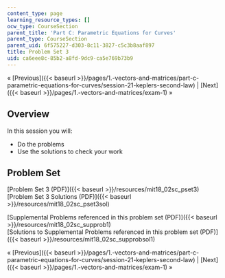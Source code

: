 ```yaml
---
content_type: page
learning_resource_types: []
ocw_type: CourseSection
parent_title: 'Part C: Parametric Equations for Curves'
parent_type: CourseSection
parent_uid: 6f575227-d303-8c11-3827-c5c3b8aaf897
title: Problem Set 3
uid: ca6eee8c-85b2-a8fd-9dc9-ca5e769b73b9
---
```


« [Previous]({{< baseurl >}}/pages/1.-vectors-and-matrices/part-c-parametric-equations-for-curves/session-21-keplers-second-law) | [Next]({{< baseurl >}}/pages/1.-vectors-and-matrices/exam-1) »

Overview
--------

In this session you will:

*   Do the problems
*   Use the solutions to check your work

Problem Set
-----------

[Problem Set 3 (PDF)]({{< baseurl >}}/resources/mit18_02sc_pset3)  
[Problem Set 3 Solutions (PDF)]({{< baseurl >}}/resources/mit18_02sc_pset3sol)

[Supplemental Problems referenced in this problem set (PDF)]({{< baseurl >}}/resources/mit18_02sc_supprob1)  
[Solutions to Supplemental Problems referenced in this problem set (PDF)]({{< baseurl >}}/resources/mit18_02sc_supprobsol1)

« [Previous]({{< baseurl >}}/pages/1.-vectors-and-matrices/part-c-parametric-equations-for-curves/session-21-keplers-second-law) | [Next]({{< baseurl >}}/pages/1.-vectors-and-matrices/exam-1) »